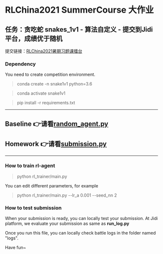 # RLChina2021 SummerCourse 大作业

## 任务：贪吃蛇 snakes_1v1 - 算法自定义 - 提交到Jidi平台，成绩优于随机
提交链接：[RLChina2021暑期习题课擂台](http://www.jidiai.cn/compete_detail?compete=7#competitionRule)

### Dependency
You need to create competition environment.
>conda create -n snake1v1 python=3.6

>conda activate snake1v1

>pip install -r requirements.txt

---

## Baseline 👉请看[random_agent.py](agent/random/random_agent.py)
## Homework 👉请看[submission.py](agent/homework/submission.py)

---
### How to train rl-agent

>python rl_trainer/main.py

You can edit different parameters, for example

>python rl_trainer/main.py --lr_a 0.001 --seed_nn 2


### How to test submission 

When your submission is ready, you can locally test your submission. At Jidi platform, we evaluate your submission as same as **run_log.py**

Once you run this file, you can locally check battle logs in the folder named "logs".

Have fun~




